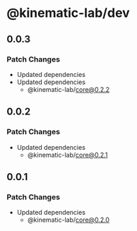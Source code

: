 # @kinematic-lab/dev

## 0.0.3

### Patch Changes

-   Updated dependencies
-   Updated dependencies
    -   @kinematic-lab/core@0.2.2

## 0.0.2

### Patch Changes

-   Updated dependencies
    -   @kinematic-lab/core@0.2.1

## 0.0.1

### Patch Changes

-   Updated dependencies
    -   @kinematic-lab/core@0.2.0
